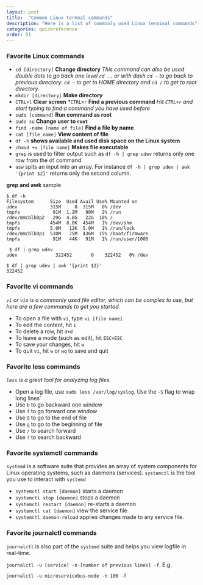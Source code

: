 ```yaml
---
layout: post
title:  "Common Linux termnal commands"
description: "Here is a list of commonly used Linux terminal commands"
categories: quickreference
order: 51
---
```

 
### Favorite Linux commands
* `cd [directory]` **Change directory**
*This command can also be used double dots to go back one level `cd ..` or with dash `cd -` to go back to previous directory. `cd ~` to get to HOME directory and `cd /` to get to root directory.*
* `mkdir [directory]` **Make directory**
* `CTRL+l` **Clear screen**
*`CTRL+r` **Find a previous command**
*Hit `CTRL+r` and start typing to find a command you have used before*
* `sudo [command]` **Run command as root**
* `sudo su` **Change user to `root`**
* `find -name [name of file]` **Find a file by name**
* `cat [file name]` **View content of file**
* `df -h` **shows available and used disk space on the Linux system**
* `chmod +x [file name]` **Makes file executable**
* `grep` is used to filter output such as `df -h | grep udev` returns only one row from the `df` command
* `asw` spits an input into an array. For instance `df -h | grep udev | awk '{print $2}'` returns only the second column.

**grep and awk** sample
```
$ df -h
Filesystem      Size  Used Avail Use% Mounted on
udev            315M     0  315M   0% /dev
tmpfs            91M  1.2M   90M   2% /run
/dev/mmcblk0p2   29G  4.8G   22G  18% /
tmpfs           454M  8.0K  454M   1% /dev/shm
tmpfs           5.0M   12K  5.0M   1% /run/lock
/dev/mmcblk0p1  510M   75M  436M  15% /boot/firmware
tmpfs            91M   44K   91M   1% /run/user/1000

 $ df | grep udev
udev              322452       0    322452   0% /dev

$ df | grep udev | awk '{print $2}'
322452
```

### Favorite **vi** commands
*`vi` or `vim` is a commonly used file editor, which can be complex to use, but here are a few commands to get you started.*

* To open a file with `vi`, type `vi [file name]`
* To edit the content, hit `i`
* To delete a row, hit `d+d`
* To leave a mode (such as edit), hit `ESC+ESC`
* To save your changes, hit `w`
* To quit `vi`, hit `w` or `wq` to save and quit

### Favorite **less** commands
*`less` is a great tool for analyzing log files.*

* Open a log file, use `sudo less /var/log/syslog`. Use the `-S` flag to wrap long lines`
* Use `b` to go backward one window
* Use `f` to go forward one window
* Use `G` to go to the end of file
* Use `g` to go to the beginning of file
* Use `/` to search forward
* Use `?` to search backward

### Favorite **systemctl** commands
`systemd` is a software suite that provides an array of system components for Linux operating systems, such as daemons (services). `systemctl` is the tool you use to interact with `systemd`

* `systemctl start [daemon]` starts a daemon
* `systemctl stop [daemon]` stops a daemon
* `systemctl restart [daemon]` re-starts a daemon
* `systemctl cat [daemon]` view the service file
* `systemctl daemon-reload` applies changes made to any service file.

### Favorite **journalctl** commands
`journalctl` is also part of the `systemd` suite and helps you view logfile in real-time.

`journalctl -u [service] -n [number of previous lines] -f`. E.g.
```
journalctl -u microservicebus-node -n 100 -f
``` 

